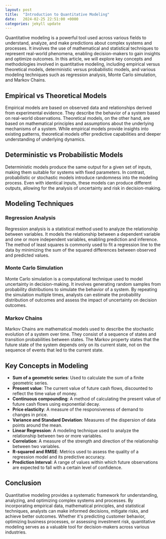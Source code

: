 ```yaml
---
layout: post
title:  "Introduction to Quantitative Modeling"
date:   2024-02-25 22:51:00 +0000
categories: jekyll update
---
```


Quantitative modeling is a powerful tool used across various fields to understand, analyze, and make predictions about complex systems and processes. It involves the use of mathematical and statistical techniques to represent real-world phenomena, enabling decision-makers to gain insights and optimize outcomes. In this article, we will explore key concepts and methodologies involved in quantitative modeling, including empirical versus theoretical models, deterministic versus probabilistic models, and various modeling techniques such as regression analysis, Monte Carlo simulation, and Markov Chains.

## Empirical vs Theoretical Models

Empirical models are based on observed data and relationships derived from experimental evidence. They describe the behavior of a system based on real-world observations. Theoretical models, on the other hand, are based on mathematical principles and assumptions about the underlying mechanisms of a system. While empirical models provide insights into existing patterns, theoretical models offer predictive capabilities and deeper understanding of underlying dynamics.

## Deterministic vs Probabilistic Models

Deterministic models produce the same output for a given set of inputs, making them suitable for systems with fixed parameters. In contrast, probabilistic or stochastic models introduce randomness into the modeling process. Even with identical inputs, these models can produce different outputs, allowing for the analysis of uncertainty and risk in decision-making.

## Modeling Techniques

### Regression Analysis

Regression analysis is a statistical method used to analyze the relationship between variables. It models the relationship between a dependent variable and one or more independent variables, enabling prediction and inference. The method of least squares is commonly used to fit a regression line to the data by minimizing the sum of the squared differences between observed and predicted values.

### Monte Carlo Simulation

Monte Carlo simulation is a computational technique used to model uncertainty in decision-making. It involves generating random samples from probability distributions to simulate the behavior of a system. By repeating the simulation multiple times, analysts can estimate the probability distribution of outcomes and assess the impact of uncertainty on decision outcomes.

### Markov Chains

Markov Chains are mathematical models used to describe the stochastic evolution of a system over time. They consist of a sequence of states and transition probabilities between states. The Markov property states that the future state of the system depends only on its current state, not on the sequence of events that led to the current state.

## Key Concepts in Modeling

- **Sum of a geometric series**: Used to calculate the sum of a finite geometric series.
- **Present value**: The current value of future cash flows, discounted to reflect the time value of money.
- **Continuous compounding**: A method of calculating the present value of future cash flows using exponential decay.
- **Price elasticity**: A measure of the responsiveness of demand to changes in price.
- **Variance and Standard Deviation**: Measures of the dispersion of data points around the mean.
- **Linear Regression**: A modeling technique used to analyze the relationship between two or more variables.
- **Correlation**: A measure of the strength and direction of the relationship between two variables.
- **R-squared and RMSE**: Metrics used to assess the quality of a regression model and its predictive accuracy.
- **Prediction Interval**: A range of values within which future observations are expected to fall with a certain level of confidence.

## Conclusion

Quantitative modeling provides a systematic framework for understanding, analyzing, and optimizing complex systems and processes. By incorporating empirical data, mathematical principles, and statistical techniques, analysts can make informed decisions, mitigate risks, and achieve better outcomes. Whether it's predicting customer behavior, optimizing business processes, or assessing investment risk, quantitative modeling serves as a valuable tool for decision-makers across various industries.
